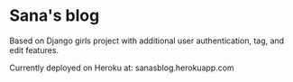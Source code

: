 # Sana's blog
Based on Django girls project with additional user authentication, tag, and edit features. 

Currently deployed on Heroku at: sanasblog.herokuapp.com
